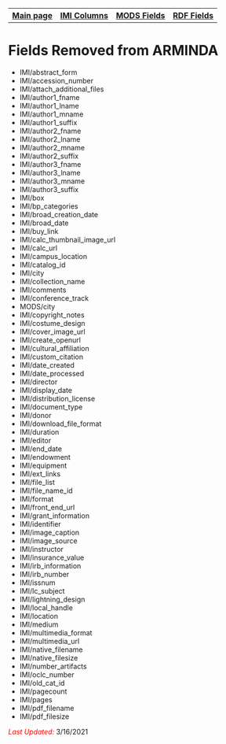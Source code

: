 <!DOCTYPE html>
<html>
<head>

</head>
<body>

<table style="width:100%">
  <tr>
    <th><a href="index.md">Main page</a></th>
	<th><a href="IMI.md">IMI Columns</a></th>
    <th><a href="MODS.md">MODS Fields</a></th>
    <th><a href="RDF.md">RDF Fields</a></th>
  </tr>
<table>

 <h1>Fields Removed from ARMINDA</h1> 
	<ul>
		 <li>IMI/abstract_form</li>
		 <li>IMI/accession_number</li>
		<li>IMI/attach_additional_files</li>
		<li>IMI/author1_fname</li>
		<li>IMI/author1_lname</li>
		<li>IMI/author1_mname</li>
		<li>IMI/author1_suffix</li>
		<li>IMI/author2_fname</li>
		<li>IMI/author2_lname</li>
		<li>IMI/author2_mname</li>
		<li>IMI/author2_suffix</li>
		<li>IMI/author3_fname</li>
		<li>IMI/author3_lname</li>
		<li>IMI/author3_mname</li>
		<li>IMI/author3_suffix</li>
		<li>IMI/box</li>
		<li>IMI/bp_categories</li>
		<li>IMI/broad_creation_date</li>
		<li>IMI/broad_date</li>
		<li>IMI/buy_link</li>
		<li>IMI/calc_thumbnail_image_url</li>
		<li>IMI/calc_url</li>
		<li>IMI/campus_location</li>
		<li>IMI/catalog_id</li>
		<li>IMI/city</li>
		<li>IMI/collection_name</li>
		<li>IMI/comments</li>
		<li>IMI/conference_track</li>
		<li>MODS/city</li>
		<li>IMI/copyright_notes</li>
		<li>IMI/costume_design</li>
		<li>IMI/cover_image_url</li>
		<li>IMI/create_openurl</li>
		<li>IMI/cultural_affiliation</li>
		<li>IMI/custom_citation</li>
		<li>IMI/date_created</li>
		<li>IMI/date_processed</li>
		<li>IMI/director</li>
		<li>IMI/display_date</li>
		<li>IMI/distribution_license</li>
		<li>IMI/document_type</li>
		<li>IMI/donor</li>
		<li>IMI/download_file_format</li>
		<li>IMI/duration</li>
		<li>IMI/editor</li>
		<li>IMI/end_date</li>
		<li>IMI/endowment</li>
		<li>IMI/equipment</li>
		<li>IMI/ext_links</li>
		<li>IMI/file_list</li>
		<li>IMI/file_name_id</li>
		<li>IMI/format</li>
		<li>IMI/front_end_url</li>
		<li>IMI/grant_information</li>
		<li>IMI/identifier</li>
		<li>IMI/image_caption</li>
		<li>IMI/image_source</li>
		<li>IMI/instructor</li>
		<li>IMI/insurance_value</li>
		<li>IMI/irb_information</li>
		<li>IMI/irb_number</li>
		<li>IMI/issnum</li>
		<li>IMI/lc_subject</li>
		<li>IMI/lightning_design</li>
		<li>IMI/local_handle</li>
		<li>IMI/location</li>
		<li>IMI/medium</li>
		<li>IMI/multimedia_format</li>
		<li>IMI/multimedia_url</li>
		<li>IMI/native_filename</li>
		<li>IMI/native_filesize</li>
		<li>IMI/number_artifacts</li>
		<li>IMI/oclc_number</li>
		<li>IMI/old_cat_id</li>
		<li>IMI/pagecount</li>
		<li>IMI/pages</li>
		<li>IMI/pdf_filename</li>
		<li>IMI/pdf_filesize</li>
	</ul>
</dd> 
	<p><font color="red"><i>Last Updated: </i></font>3/16/2021</p>
</dl>
</body>
</html>